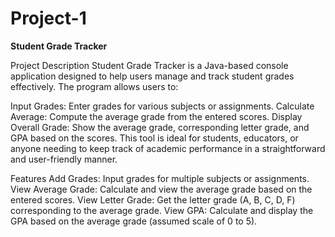 # Project-1
**Student Grade Tracker**

Project Description
Student Grade Tracker is a Java-based console application designed to help users manage and track student grades effectively. The program allows users to:

Input Grades: Enter grades for various subjects or assignments.
Calculate Average: Compute the average grade from the entered scores.
Display Overall Grade: Show the average grade, corresponding letter grade, and GPA based on the scores.
This tool is ideal for students, educators, or anyone needing to keep track of academic performance in a straightforward and user-friendly manner.

Features
Add Grades: Input grades for multiple subjects or assignments.
View Average Grade: Calculate and view the average grade based on the entered scores.
View Letter Grade: Get the letter grade (A, B, C, D, F) corresponding to the average grade.
View GPA: Calculate and display the GPA based on the average grade (assumed scale of 0 to 5).
